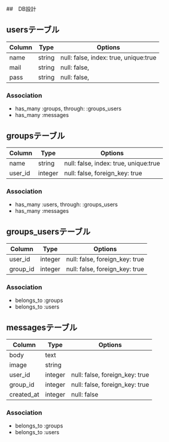 ##　DB設計

## usersテーブル
|Column|Type|Options|
|------|----|-------|
|name|string|null: false, index: true, unique:true|
|mail|string|null: false, |
|pass|string|null: false, |

### Association
- has_many :groups, through: :groups_users
- has_many :messages

## groupsテーブル
|Column|Type|Options|
|------|----|-------|
|name|string|null: false, index: true, unique:true|
|user_id|integer|null: false, foreign_key: true|

### Association
- has_many :users, through: :groups_users
- has_many :messages

## groups_usersテーブル
|Column|Type|Options|
|------|----|-------|
|user_id|integer|null: false, foreign_key: true|
|group_id|integer|null: false, foreign_key: true|

### Association
- belongs_to :groups
- belongs_to :users

## messagesテーブル
|Column|Type|Options|
|------|----|-------|
|body|text||
|image|string||
|user_id|integer|null: false, foreign_key: true|
|group_id|integer|null: false, foreign_key: true|
|created_at|integer|null: false|

### Association
- belongs_to :groups
- belongs_to :users
